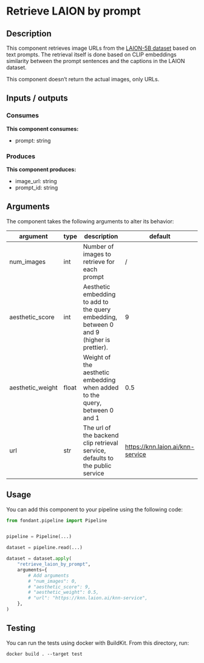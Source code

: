 # Retrieve LAION by prompt

<a id="retrieve_laion_by_prompt#description"></a>
## Description
This component retrieves image URLs from the [LAION-5B dataset](https://laion.ai/blog/laion-5b/) 
based on text prompts. The retrieval itself is done based on CLIP embeddings similarity between 
the prompt sentences and the captions in the LAION dataset. 

This component doesn’t return the actual images, only URLs.


<a id="retrieve_laion_by_prompt#inputs_outputs"></a>
## Inputs / outputs 

<a id="retrieve_laion_by_prompt#consumes"></a>
### Consumes 
**This component consumes:**

- prompt: string




<a id="retrieve_laion_by_prompt#produces"></a>  
### Produces 
**This component produces:**

- image_url: string
- prompt_id: string



<a id="retrieve_laion_by_prompt#arguments"></a>
## Arguments

The component takes the following arguments to alter its behavior:

| argument | type | description | default |
| -------- | ---- | ----------- | ------- |
| num_images | int | Number of images to retrieve for each prompt | / |
| aesthetic_score | int | Aesthetic embedding to add to the query embedding, between 0 and 9 (higher is prettier). | 9 |
| aesthetic_weight | float | Weight of the aesthetic embedding when added to the query, between 0 and 1 | 0.5 |
| url | str | The url of the backend clip retrieval service, defaults to the public service | https://knn.laion.ai/knn-service |

<a id="retrieve_laion_by_prompt#usage"></a>
## Usage 

You can add this component to your pipeline using the following code:

```python
from fondant.pipeline import Pipeline


pipeline = Pipeline(...)

dataset = pipeline.read(...)

dataset = dataset.apply(
    "retrieve_laion_by_prompt",
    arguments={
        # Add arguments
        # "num_images": 0,
        # "aesthetic_score": 9,
        # "aesthetic_weight": 0.5,
        # "url": "https://knn.laion.ai/knn-service",
    },
)
```

<a id="retrieve_laion_by_prompt#testing"></a>
## Testing

You can run the tests using docker with BuildKit. From this directory, run:
```
docker build . --target test
```
